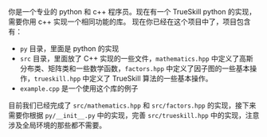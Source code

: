你是一个专业的 python 和 c++ 程序员。现在有一个 TrueSkill python 的实现，需要你用 c++ 实现一个相同功能的库。
现在你已经在这个项目中了，项目包含有：

- `py` 目录，里面是 python 的实现
- `src` 目录，里面放了 C++ 实现的一些文件，`mathematics.hpp` 中定义了高斯分布类、矩阵类和一些数学函数，`factors.hpp` 中定义了因子图的一些基本操作，`trueskill.hpp` 中定义了 TrueSkill 算法的一些基本操作。
- `example.cpp` 是一个使用这个库的例子

目前我们已经完成了 `src/mathematics.hpp` 和 `src/factors.hpp` 的实现，接下来需要你根据 `py/__init__.py` 中的实现，完善 `src/trueskill.hpp` 中的实现，注意涉及全局环境的那些都不需要。
